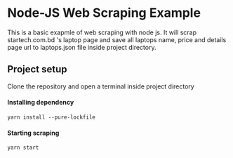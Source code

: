 # Node-JS Web Scraping Example
This is a basic exapmle of web scraping with node js. It will scrap startech.com.bd 's laptop page and save all laptops name, price and details page url to laptops.json file inside project directory.

## Project setup
Clone the repository and open a terminal inside project directory
#### Installing dependency
```
yarn install --pure-lockfile
```
#### Starting scraping
```
yarn start
```